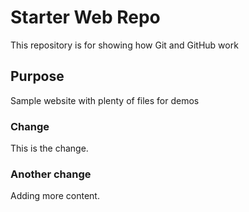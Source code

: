 # Starter Web Repo

This repository is for showing how Git and GitHub work

## Purpose

Sample website with plenty of files for demos

### Change

This is the change.

### Another change

Adding more content.